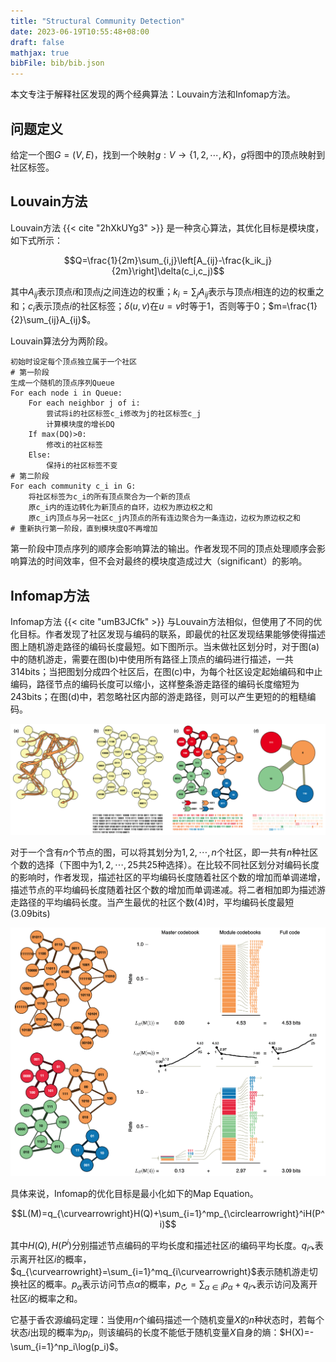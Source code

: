 ```yaml
---
title: "Structural Community Detection"
date: 2023-06-19T10:55:48+08:00
draft: false
mathjax: true
bibFile: bib/bib.json
---
```


本文专注于解释社区发现的两个经典算法：Louvain方法和Infomap方法。

## 问题定义

给定一个图$G=(V,E)$，找到一个映射$g:V\to \{1,2,\cdots,K\}$，$g$将图中的顶点映射到社区标签。

## Louvain方法

Louvain方法 {{< cite "2hXkUYg3" >}} 是一种贪心算法，其优化目标是模块度，如下式所示：

$$Q=\frac{1}{2m}\sum_{i,j}\left[A_{ij}-\frac{k_ik_j}{2m}\right]\delta(c_i,c_j)$$

其中$A_{ij}$表示顶点$i$和顶点$j$之间连边的权重；$k_i=\sum_jA_{ij}$表示与顶点$i$相连的边的权重之和；$c_i$表示顶点$i$的社区标签；$\delta(u,v)$在$u=v$时等于1，否则等于0；$m=\frac{1}{2}\sum_{ij}A_{ij}$。

Louvain算法分为两阶段。
```
初始时设定每个顶点独立属于一个社区
# 第一阶段
生成一个随机的顶点序列Queue
For each node i in Queue:
    For each neighbor j of i:
        尝试将i的社区标签c_i修改为j的社区标签c_j
        计算模块度的增长DQ
    If max(DQ)>0:
        修改i的社区标签
    Else:
        保持i的社区标签不变
# 第二阶段
For each community c_i in G:
    将社区标签为c_i的所有顶点聚合为一个新的顶点
    原c_i内的连边转化为新顶点的自环，边权为原边权之和
    原c_i内顶点与另一社区c_j内顶点的所有连边聚合为一条连边，边权为原边权之和
# 重新执行第一阶段，直到模块度Q不再增加
```

第一阶段中顶点序列的顺序会影响算法的输出。作者发现不同的顶点处理顺序会影响算法的时间效率，但不会对最终的模块度造成过大（significant）的影响。

## Infomap方法

Infomap方法 {{< cite "umB3JCfk" >}} 与Louvain方法相似，但使用了不同的优化目标。作者发现了社区发现与编码的联系，即最优的社区发现结果能够使得描述图上随机游走路径的编码长度最短。如下图所示。当未做社区划分时，对于图(a)中的随机游走，需要在图(b)中使用所有路径上顶点的编码进行描述，一共$314$bits；当把图划分成四个社区后，在图(c)中，为每个社区设定起始编码和中止编码，路径节点的编码长度可以缩小，这样整条游走路径的编码长度缩短为$243$bits；在图(d)中，若忽略社区内部的游走路径，则可以产生更短的的粗糙编码。

<img src="https://raw.githubusercontent.com/yliuhz/blogs/master/content/posts/images/iShot_2023-06-20_10.36.17.png" />

对于一个含有$n$个节点的图，可以将其划分为$1,2,\cdots,n$个社区，即一共有$n$种社区个数的选择（下图中为$1,2,\cdots,25$共25种选择）。在比较不同社区划分对编码长度的影响时，作者发现，描述社区的平均编码长度随着社区个数的增加而单调递增，描述节点的平均编码长度随着社区个数的增加而单调递减。将二者相加即为描述游走路径的平均编码长度。当产生最优的社区个数($4$)时，平均编码长度最短($3.09$bits)

<img src="https://raw.githubusercontent.com/yliuhz/blogs/master/content/posts/images/iShot_2023-06-20_10.36.29.png" />

具体来说，Infomap的优化目标是最小化如下的Map Equation。

$$L(M)=q_{\curvearrowright}H(Q)+\sum_{i=1}^mp_{\circlearrowright}^iH(P^i)$$

其中$H(Q),H(P^i)$分别描述节点编码的平均长度和描述社区$i$的编码平均长度。$q_{i\curvearrowright}$表示离开社区$i$的概率，$q_{\curvearrowright}=\sum_{i=1}^mq_{i\curvearrowright}$表示随机游走切换社区的概率。$p_{\alpha}$表示访问节点$\alpha$的概率，$p_{\circlearrowright}=\sum_{\alpha\in i}p_{\alpha}+q_{i\curvearrowright}$表示访问及离开社区$i$的概率之和。


它基于香农源编码定理：当使用$n$个编码描述一个随机变量$X$的$n$种状态时，若每个状态$i$出现的概率为$p_i$，则该编码的长度不能低于随机变量$X$自身的熵：$H(X)=-\sum_{i=1}^np_i\log(p_i)$。
